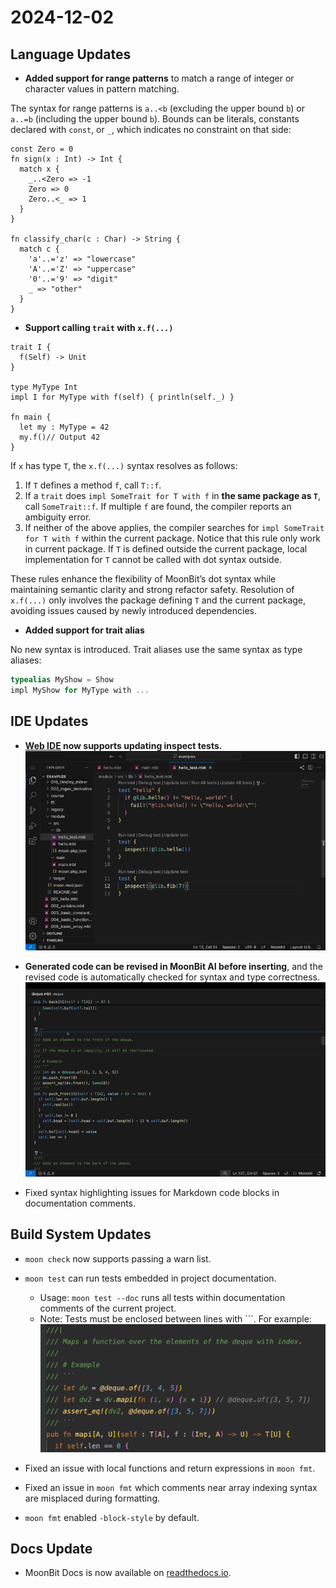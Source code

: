 # 2024-12-02

## Language Updates

- **Added support for range patterns** to match a range of integer or character values in pattern matching.

The syntax for range patterns is `a..<b` (excluding the upper bound `b`) or `a..=b` (including the upper bound `b`). Bounds can be literals, constants declared with `const`, or `_`, which indicates no constraint on that side:

```moonbit
const Zero = 0
fn sign(x : Int) -> Int {
  match x {
    _..<Zero => -1
    Zero => 0
    Zero..<_ => 1
  }
}

fn classify_char(c : Char) -> String {
  match c {
    'a'..='z' => "lowercase"
    'A'..='Z' => "uppercase"
    '0'..='9' => "digit"
    _ => "other"
  }
}
```

- **Support calling `trait` with `x.f(...)`**

```moonbit
trait I {
  f(Self) -> Unit
}

type MyType Int
impl I for MyType with f(self) { println(self._) }

fn main {
  let my : MyType = 42
  my.f()// Output 42
}
```

If `x` has type `T`, the `x.f(...)` syntax resolves as follows:

1. If `T` defines a method `f`, call `T::f`.
2. If a `trait` does `impl SomeTrait for T with f` in **the same package as `T`**, call `SomeTrait::f`. If multiple `f` are found, the compiler reports an ambiguity error.
3. If neither of the above applies, the compiler searches for `impl SomeTrait for T with f` within the current package. Notice that this rule only work in current package. If `T` is defined outside the current package, local implementation for `T` cannot be called with dot syntax outside.

These rules enhance the flexibility of MoonBit’s dot syntax while maintaining semantic clarity and strong refactor safety. Resolution of `x.f(...)` only involves the package defining `T` and the current package, avoiding issues caused by newly introduced dependencies.

- **Added support for trait alias**

No new syntax is introduced. Trait aliases use the same syntax as type aliases:

```swift
typealias MyShow = Show
impl MyShow for MyType with ...
```

## IDE Updates

- **[Web IDE](https://try.moonbitlang.com) now supports updating inspect tests.**
![try-inspect.gif](try-inspect.gif)

- **Generated code can be revised in MoonBit AI before inserting**, and the revised code is automatically checked for syntax and type correctness.
![ai-modify.gif](ai-modify.gif)

- Fixed syntax highlighting issues for Markdown code blocks in documentation comments.

## Build System Updates

- `moon check` now supports passing a warn list.

- `moon test` can run tests embedded in project documentation.
  - Usage: `moon test --doc` runs all tests within documentation comments of the current project.
  - Note: Tests must be enclosed between lines with ```. For example:
![moon-test.png](moon-test.png)

- Fixed an issue with local functions and return expressions in `moon fmt`.

- Fixed an issue in `moon fmt` which comments near array indexing syntax are misplaced during formatting.

- `moon fmt` enabled `-block-style` by default.

## Docs Update

- MoonBit Docs is now available on [readthedocs.io](https://moonbit-docs.readthedocs.io/en/latest/).
